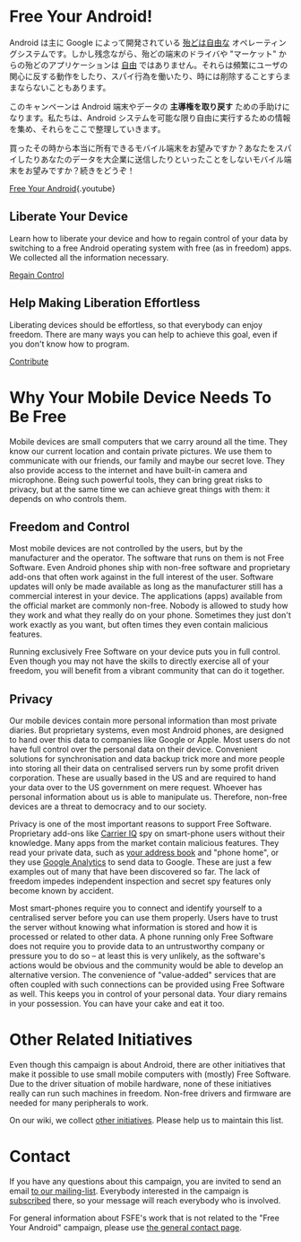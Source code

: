 <!-- TITLE: Free Your Android! -->
<!-- SUBTITLE: Support the Free Your Android campaign. -->

# Free Your Android!

Android は主に Google によって開発されている [殆どは自由な](http://www.gnu.org/philosophy/android-and-users-freedom.html) オペレーティングシステムです。しかし残念ながら、殆どの端末のドライバや "マーケット" からの殆どのアプリケーションは [自由](http://fsfe.org/about/basics/freesoftware.en.html) ではありません。それらは頻繁にユーザの関心に反する動作をしたり、スパイ行為を働いたり、時には削除することすらままならないこともあります。

このキャンペーンは Android 端末やデータの **主導権を取り戻す** ための手助けになります。私たちは、Android システムを可能な限り自由に実行するための情報を集め、それらをここで整理していきます。

買ったその時から本当に所有できるモバイル端末をお望みですか？あなたをスパイしたりあなたのデータを大企業に送信したりといったことをしないモバイル端末をお望みですか？続きをどうぞ！

[Free Your Android](https://www.youtube.com/watch?v=mYnYPcO_xUg){.youtube}

## Liberate Your Device

Learn how to liberate your device and how to regain control of your data by switching to a free Android operating system with free (as in freedom) apps. We collected all the information necessary.

[Regain Control](/android/fsfe/liberate)

## Help Making Liberation Effortless

Liberating devices should be effortless, so that everybody can enjoy freedom. There are many ways you can help to achieve this goal, even if you don't know how to program.

[Contribute](/android/fsfe/help)

# Why Your Mobile Device Needs To Be Free

Mobile devices are small computers that we carry around all the time. They know our current location and contain private pictures. We use them to communicate with our friends, our family and maybe our secret love. They also provide access to the internet and have built-in camera and microphone. Being such powerful tools, they can bring great risks to privacy, but at the same time we can achieve great things with them: it depends on who controls them.

## Freedom and Control

Most mobile devices are not controlled by the users, but by the manufacturer and the operator. The software that runs on them is not Free Software. Even Android phones ship with non-free software and proprietary add-ons that often work against in the full interest of the user. Software updates will only be made available as long as the manufacturer still has a commercial interest in your device. The applications (apps) available from the official market are commonly non-free. Nobody is allowed to study how they work and what they really do on your phone. Sometimes they just don't work exactly as you want, but often times they even contain malicious features.

Running exclusively Free Software on your device puts you in full control. Even though you may not have the skills to directly exercise all of your freedom, you will benefit from a vibrant community that can do it together.

## Privacy

Our mobile devices contain more personal information than most private diaries. But proprietary systems, even most Android phones, are designed to hand over this data to companies like Google or Apple. Most users do not have full control over the personal data on their device. Convenient solutions for synchronisation and data backup trick more and more people into storing all their data on centralised servers run by some profit driven corporation. These are usually based in the US and are required to hand your data over to the US government on mere request. Whoever has personal information about us is able to manipulate us. Therefore, non-free devices are a threat to democracy and to our society.

Privacy is one of the most important reasons to support Free Software. Proprietary add-ons like [Carrier IQ](https://en.wikipedia.org/wiki/Carrier_IQ) spy on smart-phone users without their knowledge. Many apps from the market contain malicious features. They read your private data, such as [your address book](http://www.guardian.co.uk/technology/2012/feb/15/apple-iphone-address-book-privacy) and "phone home", or they use [Google Analytics](https://code.google.com/apis/analytics/docs/mobile/android.html#overview) to send data to Google. These are just a few examples out of many that have been discovered so far. The lack of freedom impedes independent inspection and secret spy features only become known by accident.

Most smart-phones require you to connect and identify yourself to a centralised server before you can use them properly. Users have to trust the server without knowing what information is stored and how it is processed or related to other data. A phone running only Free Software does not require you to provide data to an untrustworthy company or pressure you to do so – at least this is very unlikely, as the software's actions would be obvious and the community would be able to develop an alternative version. The convenience of "value-added" services that are often coupled with such connections can be provided using Free Software as well. This keeps you in control of your personal data. Your diary remains in your possession. You can have your cake and eat it too.

# Other Related Initiatives

Even though this campaign is about Android, there are other initiatives that make it possible to use small mobile computers with (mostly) Free Software. Due to the driver situation of mobile hardware, none of these initiatives really can run such machines in freedom. Non-free drivers and firmware are needed for many peripherals to work.

On our wiki, we collect [other initiatives](https://wiki.fsfe.org/Activities/Android/OtherInitiatives). Please help us to maintain this list.

# Contact

If you have any questions about this campaign, you are invited to send an email [to our mailing-list](android@lists.fsfe.org). Everybody interested in the campaign is [subscribed](https://lists.fsfe.org/mailman/listinfo/android) there, so your message will reach everybody who is involved.

For general information about FSFE's work that is not related to the "Free Your Android" campaign, please use [the general contact page](http://fsfe.org/contact/contact.en.html).